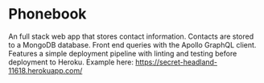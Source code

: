 # Phonebook

An full stack web app that stores contact information. Contacts are stored to a MongoDB database. Front end queries with the Apollo GraphQL client. Features a simple deployment pipeline with linting and testing before deployment to Heroku. Example here: https://secret-headland-11618.herokuapp.com/